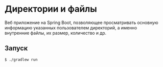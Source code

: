 # Директории и файлы

Веб приложение на Spring Boot, позволяющее просматривать основную информацию указанных пользователем директорий, а именно внутренние файлы, их размер, количество и др. 

## Запуск
```
$ ./gradlew run

